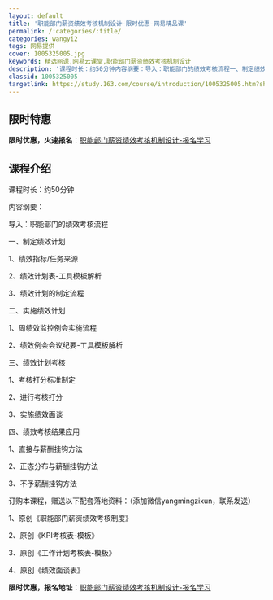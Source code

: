 ```yaml
---
layout: default
title: '职能部门薪资绩效考核机制设计-限时优惠-网易精品课'
permalink: /:categories/:title/
categories: wangyi2
tags: 网易提供
cover: 1005325005.jpg
keywords: 精选网课,网易云课堂,职能部门薪资绩效考核机制设计
description: '课程时长：约50分钟内容纲要：导入：职能部门的绩效考核流程一、制定绩效计划1、绩效指标/任务来源2、绩效计划表-工具模板'
classid: 1005325005
targetlink: https://study.163.com/course/introduction/1005325005.htm?share=1&shareId=1025206652&utm_campaign=share&utm_medium=iphoneShare&utm_source=&utm_u=1025206652
---
```


## 限时特惠

**限时优惠，火速报名**：[职能部门薪资绩效考核机制设计-报名学习](https://study.163.com/course/introduction/1005325005.htm?share=1&shareId=1025206652&utm_campaign=share&utm_medium=iphoneShare&utm_source=&utm_u=1025206652)

## 课程介绍

课程时长：约50分钟

内容纲要：

导入：职能部门的绩效考核流程

一、制定绩效计划

1、绩效指标/任务来源

2、绩效计划表-工具模板解析

3、绩效计划的制定流程



二、实施绩效计划

1、周绩效监控例会实施流程

2、绩效例会会议纪要-工具模板解析



三、绩效计划考核

1、考核打分标准制定

2、进行考核打分

3、实施绩效面谈



四、绩效考核结果应用

1、直接与薪酬挂钩方法

2、正态分布与薪酬挂钩方法

3、不予薪酬挂钩方法

订购本课程，赠送以下配套落地资料：（添加微信yangmingzixun，联系发送）

1、原创《职能部门薪资绩效考核制度》

2、原创《KPI考核表-模板》

3、原创《工作计划考核表-模板》

4、原创《绩效面谈表》

**限时优惠，报名地址**：[职能部门薪资绩效考核机制设计-报名学习](https://study.163.com/course/introduction/1005325005.htm?share=1&shareId=1025206652&utm_campaign=share&utm_medium=iphoneShare&utm_source=&utm_u=1025206652)

